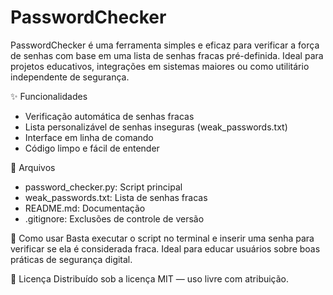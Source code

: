 # PasswordChecker
PasswordChecker é uma ferramenta simples e eficaz para verificar a força de senhas com base em uma lista de senhas fracas pré-definida. Ideal para projetos educativos, integrações em sistemas maiores ou como utilitário independente de segurança.

✨ Funcionalidades
- Verificação automática de senhas fracas
- Lista personalizável de senhas inseguras (weak_passwords.txt)
- Interface em linha de comando
- Código limpo e fácil de entender

📁 Arquivos
- password_checker.py: Script principal
- weak_passwords.txt: Lista de senhas fracas
- README.md: Documentação
- .gitignore: Exclusões de controle de versão

🔧 Como usar
Basta executar o script no terminal e inserir uma senha para verificar se ela é considerada fraca. Ideal para educar usuários sobre boas práticas de segurança digital.

📜 Licença
Distribuído sob a licença MIT — uso livre com atribuição.
